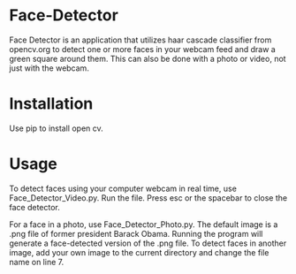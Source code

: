 # Face-Detector
Face Detector is an application that utilizes haar cascade classifier from opencv.org to detect one or more faces in your webcam feed and draw a green square around them. This can also be done with a photo or video, not just with the webcam.

# Installation
Use pip to install open cv.

# Usage
To detect faces using your computer webcam in real time, use Face_Detector_Video.py. Run the file. Press esc or the spacebar to close the face detector.

For a face in a photo, use Face_Detector_Photo.py. The default image is a .png file of former president Barack Obama. Running the program will generate a face-detected version of the .png file. To detect faces in another image, add your own image to the current directory and change the file name on line 7. 
